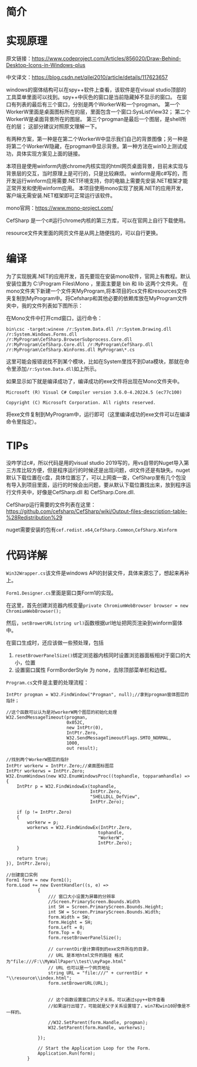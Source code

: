 # 简介




# 实现原理

原文链接：https://www.codeproject.com/Articles/856020/Draw-Behind-Desktop-Icons-in-Windows-plus 

中文译文：https://blog.csdn.net/qilei2010/article/details/117623657 

windows的窗体结构可以在spy++软件上查看，该软件是在visual studio顶部的工具菜单里面可以找到。spy++中灰色的窗口是当前隐藏掉不显示的窗口。
在窗口有列表的最后有三个窗口，分别是两个WorkerW和一个progman。
第一个WorkerW里面是桌面图标所在的层，里面包含一个窗口:SysListView32；
第二个WorkerW是桌面背景所在的图层。
第三个progman是最后一个图层，是shell所在的层；
这部分建议对照原文理解一下。



有两种方案，第一种是在第二个WorkerW中显示我们自己的背景图像；另一种是将第二个WorkerW隐藏，在progman中显示背景。第一种方法在win10上测试成功，具体实现方案见上面的链接。



本项目是使用winform内嵌chrome内核实现的html网页桌面背景，目前未实现与背景层的交互，当时原理上是可行的，只是比较麻烦。
winform是用c#写的，而开发运行winform应用需要.NET环境支持，你的电脑上需要先安装.NET框架才能正常开发和使用winform应用。
本项目使用mono实现了脱离.NET的应用开发，客户端无需安装.NET框架即可正常运行该软件。


mono官网：https://www.mono-project.com/


CefSharp 是一个c#运行chrome内核的第三方库，可以在官网上自行下载使用。


resource文件夹里面的网页文件是从网上随便找的，可以自行更换。


# 编译

为了实现脱离.NET的应用开发，首先要现在安装mono软件，官网上有教程。默认安装位置为 C:\Program Files\Mono ，里面主要是 bin 和 lib 这两个文件夹。
在mono文件夹下新建一个文件夹MyProgram,将本项目的cs文件和resources文件夹复制到MyProgram中。将Cefsharp和其他必要的依赖库放在MyProgram文件夹中，我的文件列表如下图所示：

在Mono文件中打开cmd窗口，运行命令：

`bin\csc -target:winexe /r:System.Data.dll /r:System.Drawing.dll /r:System.Windows.Forms.dll /r:MyProgram\CefSharp.BrowserSubprocess.Core.dll /r:MyProgram\CefSharp.Core.dll /r:MyProgram\CefSharp.dll /r:MyProgram\CefSharp.WinForms.dll MyProgram\*.cs`

这里可能会报错说找不到某个模块，比如在System里找不到Data模块，那就在命令里添加`/r:System.Data.dll`如上所示。

如果显示如下就是编译成功了，编译成功的exe文件将出现在Mono文件夹中。

`Microsoft (R) Visual C# Compiler version 3.6.0-4.20224.5 (ec77c100)`

`Copyright (C) Microsoft Corporation. All rights reserved.`

将exe文件复制到MyProgram中，运行即可（这里编译成功的exe文件可以在编译命令里指定）。

# TIPs
没咋学过c#，所以代码是用的visual studio 2019写的，用vs自带的Nuget导入第三方库比较方便，但是程序运行的时候还是出现问题，dll文件还是有缺失。nuget默认下载位置在c盘，具体位置忘了，可以上网查一查，CefSharp里有几个包没有导入到项目里面，运行的时候会出问题，要从默认下载位置找出来，放到程序运行文件夹中，好像是CefSharp.dll 和 CefSharp.Core.dll.

CefSharp运行需要的文件列表在这里：https://github.com/cefsharp/CefSharp/wiki/Output-files-description-table-%28Redistribution%29 

nuget需要安装的包有`cef.redist.x64`,`CefSharp.Common`,`CefSharp.Winform`



# 代码详解

`Win32Wrapper.cs`该文件是windows API的封装文件，具体来源忘了，想起来再补上。

`Form1.Designer.cs`里面是窗口类Form1的实现。

在这里，首先创建浏览器内核变量`private ChromiumWebBrowser browser = new ChromiumWebBrowser();`

然后，`setBrowerURL(string url)`函数根据url地址把网页渲染到winform窗体中。

在窗口生成时，还应该做一些预处理，包括
1. `resetBrowerPanelSize()`绑定浏览器内核同时设置浏览器面板相对于窗口的大小，位置
2. 设置窗口属性 FormBorderStyle 为 none，去除顶部菜单栏和边框。

`Program.cs`文件是主要的处理流程：
```
IntPtr progman = W32.FindWindow("Progman", null);//拿到progman窗体图层的指针；

//这个函数可以认为是对workerW两个图层的初始化处理
W32.SendMessageTimeout(progman,
                       0x052C,
                       new IntPtr(0),
                       IntPtr.Zero,
                       W32.SendMessageTimeoutFlags.SMTO_NORMAL,
                       1000,
                       out result);
                       
//找到两个WorkerW图层的指针
IntPtr workerw = IntPtr.Zero;//桌面图标图层
IntPtr workerws = IntPtr.Zero;
W32.EnumWindows(new W32.EnumWindowsProc((tophandle, topparamhandle) =>
{
    IntPtr p = W32.FindWindowEx(tophandle,
                                IntPtr.Zero,
                                "SHELLDLL_DefView",
                                IntPtr.Zero);

    if (p != IntPtr.Zero)
    {
        workerw = p;
        workerws = W32.FindWindowEx(IntPtr.Zero,
                                   tophandle,
                                   "WorkerW",
                                   IntPtr.Zero);
    }

    return true;
}), IntPtr.Zero);

//创建窗口实例
Form1 form = new Form1();
form.Load += new EventHandler((s, e) =>
            {
                /// 窗口大小设置为屏幕的分辨率
                //Screen.PrimaryScreen.Bounds.Width
                int SH = Screen.PrimaryScreen.Bounds.Height;
                int SW = Screen.PrimaryScreen.Bounds.Width;
                form.Width = SW;
                form.Height = SH;
                form.Left = 0;
                form.Top = 0;
                form.resetBrowerPanelSize();

                // currentDir是计算得到的exe文件所在的目录，
                // URL 是本地html文件的路径 格式为"file:///F:\\MyWallPaper\\test\\myPage.html"
                // URL 也可以是一个网页地址
                string URL = "file:///" + currentDir + "\\resource\\index.html";
                form.setBrowerURL(URL);
                
                
                // 这个函数设置窗口的父子关系，可以通过spy++软件查看
                //如果运行出错了，可能就是父子关系设置错了，win7和win10好像是不一样的。
                
                //W32.SetParent(form.Handle, progman);
                W32.SetParent(form.Handle, workerws);
                
            });

            // Start the Application Loop for the Form.
            Application.Run(form);
        }




```






